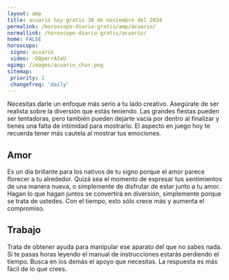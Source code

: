 ```yaml
---
layout: amp
title: acuario hoy gratis 30 de noviembre del 2024 
permalink: /horoscopo-diario-gratis/amp/acuario/
normallink: /horoscopo-diario-gratis/acuario/
home: FALSE
horoscopo:
 signo: acuario
 video: -DQpmrrAIeU
ogimg: /images/acuario_char.png
sitemap:
 priority: 1
 changefreq: 'daily'
---
```



Necesitas darle un enfoque más serio a tu lado creativo. Asegúrate de ser realista sobre la diversión que estás teniendo. Las grandes fiestas pueden ser tentadoras, pero también pueden dejarte vacía por dentro al finalizar y tienes una falta de intimidad para mostrarlo. El aspecto en juego hoy te recuerda tener más cautela al mostrar tus emociones.

## Amor

Es un día brillante para los nativos de tu signo porque el amor parece florecer a tu alrededor. Quizá sea el momento de expresar tus sentimientos de una manera nueva, o simplemente de disfrutar de estar junto a tu amor. Hagan lo que hagan juntos se convertirá en diversión, simplemente porque se trata de ustedes. Con el tiempo, esto sólo crece más y aumenta el compromiso.

## Trabajo

Trata de obtener ayuda para manipular ese aparato del que no sabes nada. Si te pasas horas leyendo el manual de instrucciones estarás perdiendo el tiempo. Busca en los demás el apoyo que necesitas. La respuesta es más fácil de lo que crees.